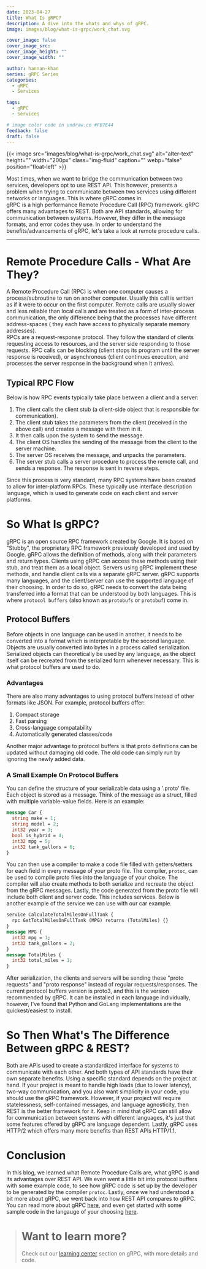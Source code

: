 ```yaml
---
date: 2023-04-27
title: What Is gRPC?
description: A dive into the whats and whys of gRPC.
image: images/blog/what-is-grpc/work_chat.svg

cover_image: false
cover_image_src:
cover_image_height: ""
cover_image_width: ""

author: hannan-khan
series: gRPC Series
categories:
  - gRPC
  - Services

tags:
  - gRPC
  - Services

# image color code in undraw.co #FB7E44
feedback: false
draft: false
---
```


{{< image src="images/blog/what-is-grpc/work_chat.svg" alt="alter-text" height="" width="200px"
class="img-fluid" caption="" webp="false" position="float-left" >}}

Most times, when we want to bridge the communication between two services, developers opt to use REST API. This however,
presents a problem when trying to communicate between two services using different networks or languages. This is where
gRPC comes in.  
gRPC is a high performance Remote Procedure Call (RPC) framework. gRPC offers many advantages to REST. Both are API
standards, allowing for communication between systems. However, they differ in the message formats, and error codes they
use. In order to understand the benefits/advancements of gRPC, let's take a look at remote procedure calls.
________________

# Remote Procedure Calls - What Are They?

A Remote Procedure Call (RPC) is when one computer causes a process/subroutine to run on another computer. Usually this
call is written as if it
were to occur on the first computer. Remote calls are usually slower and less reliable than local calls and are treated
as a form of inter-process communication, the only difference being that the processes have different address-spaces (
they
each have access to physically separate memory addresses).  
RPCs are a request-response protocol. They follow the standard of clients requesting access to resources, and the server
side responding to those requests. RPC calls can be blocking (client stops its program until the server response is
received), or asynchronous (client continues execution, and processes the server response in the background when it
arrives).

## Typical RPC Flow

Below is how RPC events typically take place between a client and a server:

1. The client calls the client stub (a client-side object that is responsible for communication).
2. The client stub takes the parameters from the client (received in the above call) and creates a message with them in
   it.
3. It then calls upon the system to send the message.
4. The client OS handles the sending of the message from the client to the server machine.
5. The server OS receives the message, and unpacks the parameters.
6. The server stub calls a server procedure to process the remote call, and sends a response. The response is sent in
   reverse steps.

Since this process is very standard, many RPC systems have been created to allow for inter-platform RPCs. These
typically use interface description language, which is used to generate code on each client and server platforms.

# So What Is gRPC?

gRPC is an open source RPC framework created by Google. It is based on "Stubby", the proprietary RPC framework
previously developed and used by Google.
gRPC allows the definition of methods, along with their parameters and return types. Clients using gRPC can access these
methods using their stub, and treat them as a local object. Servers using gRPC implement these methods, and handle
client calls via a separate gRPC server.
gRPC supports many languages, and the client/server can use the supported language of their choosing. In order to do so,
gRPC needs to convert the data being transferred into a format that can be understood by both languages. This is where
`protocol buffers` (also known as `protobufs` or `protobuf`) come in.

## Protocol Buffers

Before objects in one language can be used in another, it needs to be converted into a format which is interpretable by
the second language. Objects are usually converted into bytes in a process called serialization. Serialized objects can
theoretically be used by any language, as the object itself can be recreated from the serialized form whenever
necessary. This is what protocol buffers are used to do.

### Advantages

There are also many advantages to using protocol buffers instead of other formats like JSON. For example, protocol
buffers offer:

1. Compact storage
2. Fast parsing
3. Cross-language compatability
4. Automatically generated classes/code

Another major advantage to protocol buffers is that proto definitions can be updated without damaging old code. The old
code can simply run by ignoring the newly added data.

### A Small Example On Protocol Buffers

You can define the structure of your serializable data using a '.proto' file. Each object is stored as a message. Think
of the message as a struct, filled with multiple variable-value fields. Here is an example:

```protobuf
message Car {
  string make = 1;
  string model = 2;
  int32 year = 3;
  bool is_hybrid = 4;
  int32 mpg = 5;
  int32 tank_gallons = 6;
}
```

You can then use a compiler to make a code file filled with getters/setters for each field in every message of your
proto file. The compiler, `protoc`, can be used to compile proto files into the language of your choice. The compiler
will also create methods to both serialize and recreate the object from the gRPC messages. Lastly, the code generated
from the proto file will include both client and server code. This includes services. Below is another example of the
service we can use with our car example.

```protobuf
service CalculateTotalMilesOnFullTank {
  rpc GetTotalMilesOnFullTank (MPG) returns (TotalMiles) {}
}
message MPG {
  int32 mpg = 1;
  int32 tank_gallons = 2;
}
message TotalMiles {
  int32 total_miles = 1;
}
```

After serialization, the clients and servers will be sending these "proto requests" and "proto response" instead of
regular requests/responses.
The current protocol buffers version is proto3, and this is the version recommended by gRPC. It can be installed in each
language individually, however, I've found that Python and GoLang implementations are the quickest/easiest to install.

# So Then What's The Difference Between gRPC & REST?

Both are APIs used to create a standardized interface for systems to communicate with each other. And both types of API
standards have their own separate benefits. Using a specific standard depends on the project at hand.
If your project is meant to handle high loads (due to lower latency), two-way communication, and you also want
simplicity in your code, you should use the gRPC framework.
However, if your project will require statelessness, self-contained messages, and language agnosticity, then REST is the
better framework for it.
Keep in mind that gRPC can still allow for communication between systems with different languages, it's just that some
features offered by gRPC are language dependent.
Lastly, gRPC uses HTTP/2 which offers many more benefits than REST APIs HTTP/1.1.

# Conclusion

In this blog, we learned what Remote Procedure Calls are, what gRPC is and its advantages over REST API. We even went a
little bit into protocol buffers with some example code, to see how gRPC code is set up by the developer to be generated
by the compiler `protoc`. Lastly, once we had understood a bit more about gRPC, we went back into how REST API compares
to gRPC.  
You can read more about gRPC [here](https://grpc.io/docs/what-is-grpc/introduction/), and even get started with some
sample code in the langauge of your choosing [here](https://grpc.io/docs/languages/).

> # Want to learn more?
> Check out our <a href="https://intelops.ai/learning-center/learn-grpc/" target="_blank">learning center</a> section on
> gRPC, with more details and code.
